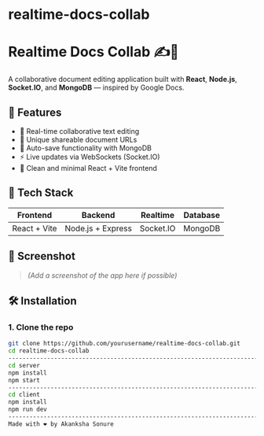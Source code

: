 # realtime-docs-collab
# Realtime Docs Collab ✍️📡

A collaborative document editing application built with **React**, **Node.js**, **Socket.IO**, and **MongoDB** — inspired by Google Docs.

## 🚀 Features

- 📝 Real-time collaborative text editing
- 🔗 Unique shareable document URLs
- 💾 Auto-save functionality with MongoDB
- ⚡ Live updates via WebSockets (Socket.IO)
- 🎯 Clean and minimal React + Vite frontend

## 📁 Tech Stack

| Frontend         | Backend         | Realtime | Database |
|------------------|------------------|----------|-----------|
| React + Vite     | Node.js + Express | Socket.IO | MongoDB    |

## 📸 Screenshot

> *(Add a screenshot of the app here if possible)*

## 🛠️ Installation

### 1. Clone the repo

```bash
git clone https://github.com/yourusername/realtime-docs-collab.git
cd realtime-docs-collab
-----------------------------------------------------------------------------------
cd server
npm install
npm start
-------------------------------------------------------------------------------------
cd client
npm install
npm run dev
---------------------------------------------------------------------------------
Made with ❤️ by Akanksha Sonure
